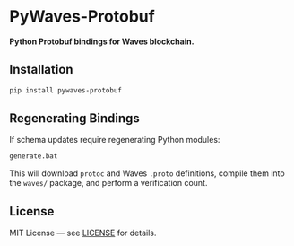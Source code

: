 # PyWaves-Protobuf

**Python Protobuf bindings for Waves blockchain.**

## Installation

```bash
pip install pywaves-protobuf
```

## Regenerating Bindings

If schema updates require regenerating Python modules:

  ```bat
generate.bat
```

This will download `protoc` and Waves `.proto` definitions, compile them into the `waves/` package, and perform a verification count.

## License

MIT License — see [LICENSE](LICENSE) for details. 